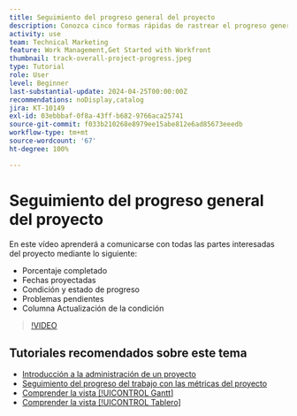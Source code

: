 ```yaml
---
title: Seguimiento del progreso general del proyecto
description: Conozca cinco formas rápidas de rastrear el progreso general del proyecto.
activity: use
team: Technical Marketing
feature: Work Management,Get Started with Workfront
thumbnail: track-overall-project-progress.jpeg
type: Tutorial
role: User
level: Beginner
last-substantial-update: 2024-04-25T00:00:00Z
recommendations: noDisplay,catalog
jira: KT-10149
exl-id: 03ebbbaf-0f8a-43ff-b682-9766aca25741
source-git-commit: f033b210268e8979ee15abe812e6ad85673eeedb
workflow-type: tm+mt
source-wordcount: '67'
ht-degree: 100%

---
```


# Seguimiento del progreso general del proyecto

En este vídeo aprenderá a comunicarse con todas las partes interesadas del proyecto mediante lo siguiente:

* Porcentaje completado
* Fechas proyectadas
* Condición y estado de progreso
* Problemas pendientes
* Columna Actualización de la condición

>[!VIDEO](https://video.tv.adobe.com/v/3428748/?quality=12&learn=on)

## Tutoriales recomendados sobre este tema

* [Introducción a la administración de un proyecto](/help/manage-work/projects/getting-started-manage-a-project.md)
* [Seguimiento del progreso del trabajo con las métricas del proyecto](/help/manage-work/projects/track-work-progress-with-project-metrics.md)
* [Comprender la vista [!UICONTROL Gantt]](/help/manage-work/projects/understand-the-gantt-view.md)
* [Comprender la vista [!UICONTROL Tablero]](/help/manage-work/projects/understand-the-board-view.md)
